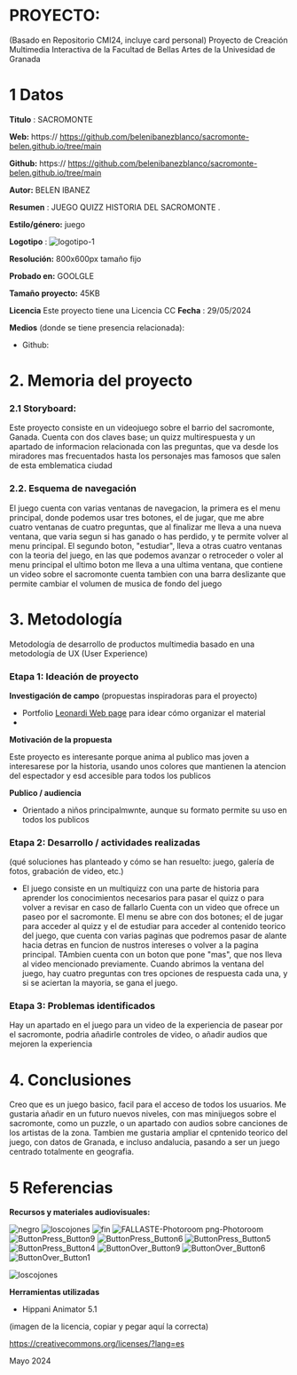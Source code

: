 # PROYECTO: 

(Basado en Repositorio CMI24, incluye card personal)
Proyecto de Creación Multimedia Interactiva de la  Facultad de Bellas Artes de la Univesidad de Granada





# 1 Datos 


**Titulo** : SACROMONTE

**Web:**   https://    https://github.com/belenibanezblanco/sacromonte-belen.github.io/tree/main

**Github:** https://    https://github.com/belenibanezblanco/sacromonte-belen.github.io/tree/main

**Autor:**  BELEN IBANEZ

**Resumen** : JUEGO QUIZZ HISTORIA DEL SACROMONTE . 

**Estilo/género:**  juego

**Logotipo** : ![logotipo-1](https://github.com/belenibanezblanco/sacromonte-belen.github.io/assets/171036380/18734712-af72-4c85-a0e9-5707e4064daa)


**Resolución:** 800x600px  tamaño fijo 

**Probado en:**  GOOLGLE

**Tamaño proyecto:** 45KB 

**Licencia** Este proyecto tiene una Licencia CC
**Fecha** : 29/05/2024

**Medios** (donde se tiene presencia relacionada):

- Github:





# 2. Memoria del proyecto 

### 2.1 Storyboard: 



Este proyecto consiste en un videojuego sobre el barrio del sacromonte, Ganada. Cuenta con dos claves base; un quizz multirespuesta y un apartado de informacion relacionada con las preguntas, que va desde los miradores mas frecuentados hasta los personajes mas famosos que salen de esta emblematica ciudad


### 2.2. Esquema de navegación 


El juego cuenta con varias ventanas de navegacion, la primera es el menu principal, donde podemos usar tres botones, el de jugar, que me abre cuatro ventanas de cuatro preguntas, que al finalizar me lleva a una nueva ventana, que varia segun si has ganado o has perdido, y te permite volver al menu principal.
El segundo boton, "estudiar", lleva a otras cuatro ventanas con la teoria del juego, en las que podemos avanzar o retroceder o voler al menu principal
el ultimo boton me lleva a una ultima ventana, que contiene un video sobre el sacromonte
cuenta tambien con una barra deslizante que permite cambiar el volumen de musica de fondo del juego







# 3. Metodología

Metodología de desarrollo de productos multimedia basado en una metodología de UX (User Experience)



### Etapa 1: Ideación de proyecto

**Investigación de campo** (propuestas inspiradoras para el proyecto)

- Portfolio [Leonardi Web page](http://www.rleonardi.com/interactive-resume/) para idear cómo organizar el material
- 



**Motivación de la propuesta** 

Este  proyecto es interesante porque anima al publico mas joven a interesarese por la historia, usando unos colores que mantienen la atencion del espectador y esd accesible para todos los publicos



**Publico / audiencia**

- Orientado a niños principalmwnte, aunque su formato permite su uso en todos los publicos





### Etapa 2: Desarrollo / actividades realizadas

(qué soluciones has planteado y cómo se han resuelto: juego, galería de fotos, grabación de video, etc.)

- El juego consiste en un multiquizz con una parte de historia para aprender los conocimientos necesarios para pasar el quizz o para volver a revisar en caso de fallarlo
Cuenta con un video que ofrece un paseo por el sacromonte.
El menu se abre con dos botones; el de jugar para acceder al quizz y el de estudiar para acceder al contenido teorico del juego, que cuenta con varias paginas que podremos pasar de alante hacia detras en funcion de nustros intereses o volver a la pagina principal. TAmbien cuenta con un boton que pone "mas", que nos lleva al video mencionado previamente.
Cuando abrimos la ventana del juego, hay cuatro preguntas con tres opciones de respuesta cada una, y si se aciertan la mayoria, se gana el juego.



### Etapa 3: Problemas identificados

Hay un apartado en el juego para un video de la experiencia de pasear por el sacromonte, podria añadirle controles de video, o añadir audios que mejoren la experiencia



# 4. Conclusiones 

Creo que es un juego basico, facil para el acceso de todos los usuarios. Me gustaria añadir en un futuro nuevos niveles, con mas minijuegos sobre el sacromonte, como un puzzle, o un apartado con audios sobre canciones de los artistas de la zona. Tambien me gustaria ampliar el cpntenido teorico del juego, con datos de Granada, e incluso andalucia, pasando a ser un juego centrado totalmente en geografia.






# 5 Referencias 


**Recursos y materiales audiovisuales:**

![negro](https://github.com/belenibanezblanco/sacromonte-belen.github.io/assets/171036380/66375b0f-b5ee-43d6-bd09-7f503069a6ba)
![loscojones](https://github.com/belenibanezblanco/sacromonte-belen.github.io/assets/171036380/fe05020a-a367-4509-8841-db3864d11c00)
![fin](https://github.com/belenibanezblanco/sacromonte-belen.github.io/assets/171036380/573cf5b1-b197-4efa-8334-91581aaaeaa1)
![FALLASTE-Photoroom png-Photoroom](https://github.com/belenibanezblanco/sacromonte-belen.github.io/assets/171036380/58fa8a68-4c92-4f6e-a80a-bd5bce5e9687)
![ButtonPress_Button9](https://github.com/belenibanezblanco/sacromonte-belen.github.io/assets/171036380/74a978aa-e986-4a31-a9ba-3747ab4acee6)
![ButtonPress_Button6](https://github.com/belenibanezblanco/sacromonte-belen.github.io/assets/171036380/1feb0d79-f08e-4ef7-b829-5b375c689610)
![ButtonPress_Button5](https://github.com/belenibanezblanco/sacromonte-belen.github.io/assets/171036380/49d2ae34-504c-4bf4-9974-5e2c4bc60114)
![ButtonPress_Button4](https://github.com/belenibanezblanco/sacromonte-belen.github.io/assets/171036380/567ff1e8-3ce1-4c56-8276-c879bf62c6bb)
![ButtonOver_Button9](https://github.com/belenibanezblanco/sacromonte-belen.github.io/assets/171036380/059688f9-e940-4458-835b-3d8700a8b357)
![ButtonOver_Button6](https://github.com/belenibanezblanco/sacromonte-belen.github.io/assets/171036380/902e8ab2-6b65-44eb-921e-e12bce573f1d)
![ButtonOver_Button1](https://github.com/belenibanezblanco/sacromonte-belen.github.io/assets/171036380/83d95599-4f5f-4c92-ae69-0fb164a769e5)

![loscojones](https://github.com/belenibanezblanco/sacromonte-belen.github.io/assets/171036380/8482b1b3-1bb7-4594-9718-86a113037ec8)




**Herramientas utilizadas**

- Hippani Animator 5.1




(imagen de la licencia, copiar y pegar aquí la correcta)

https://creativecommons.org/licenses/?lang=es

Mayo 2024
